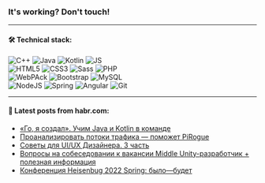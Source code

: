 ### It's working? Don't touch!

---

#### 🛠️ Technical stack:

![C++](https://img.shields.io/badge/C++-informational?logo=c%2B%2B&style=flat&logoColor=white&color=9C033A)
![Java](https://img.shields.io/badge/Java-informational?logo=java&style=flat&logoColor=white&color=007396)
![Kotlin](https://img.shields.io/badge/Kotlin-informational?logo=Kotlin&style=flat&logoColor=white&color=0095D5)
![JS](https://img.shields.io/badge/JS-informational?logo=javaScript&style=flat&logoColor=black&color=F7Df1E) <br>
![HTML5](https://img.shields.io/badge/HTML5-informational?logo=html5&style=flat&logoColor=white&color=E34F26)
![CSS3](https://img.shields.io/badge/CSS3-informational?logo=css3&style=flat&logoColor=white&color=157286)
![Sass](https://img.shields.io/badge/Saas-informational?logo=sass&style=flat&logoColor=white&color=hotpink)
![PHP](https://img.shields.io/badge/PHP-informational?logo=php&style=flat&logoColor=white&color=777BB4) <br>
![WebPAck](https://img.shields.io/badge/WebPack-informational?logo=webPack&style=flat&logoColor=white&color=FF6F00)
![Bootstrap](https://img.shields.io/badge/Bootstrap-informational?logo=Bootstrap&style=flat&logoColor=white&color=7952B3)
![MySQL](https://img.shields.io/badge/MySQL-informational?logo=MySQL&style=flat&logoColor=white&color=00f) <br>
![NodeJS](https://img.shields.io/badge/NodeJS-informational?logo=node.js&style=flat&logoColor=white&color=43853D)
![Spring](https://img.shields.io/badge/Spring-informational?logo=Spring&style=flat&logoColor=white&color=0A9EDC)
![Angular](https://img.shields.io/badge/Vue-informational?logo=vue.js&style=flat&logoColor=white&color=red)
![Git](https://img.shields.io/badge/Git-informational?logo=git&style=flat&logoColor=white&color=darkorange)

___

#### 💬 Latest posts from habr.com:

<!-- BLOG-POST-LIST:START -->
- [«Го, я создал». Учим Java и Kotlin в команде](https://habr.com/ru/post/672188/?utm_source=habrahabr&utm_medium=rss&utm_campaign=672188)
- [Проанализировать потоки трафика — поможет PiRogue](https://habr.com/ru/post/671866/?utm_source=habrahabr&utm_medium=rss&utm_campaign=671866)
- [Советы для UI/UX Дизайнера. 3 часть](https://habr.com/ru/post/670868/?utm_source=habrahabr&utm_medium=rss&utm_campaign=670868)
- [Вопросы на собеседовании к вакансии Middle Unity-разработчик + полезная информация](https://habr.com/ru/post/672168/?utm_source=habrahabr&utm_medium=rss&utm_campaign=672168)
- [Конференция Heisenbug 2022 Spring: было—будет](https://habr.com/ru/post/672002/?utm_source=habrahabr&utm_medium=rss&utm_campaign=672002)
<!-- BLOG-POST-LIST:END -->
